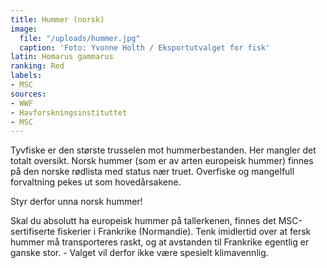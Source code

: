 ```yaml
---
title: Hummer (norsk)
image:
  file: "/uploads/hummer.jpg"
  caption: 'Foto: Yvonne Holth / Eksportutvalget for fisk'
latin: Homarus gammarus
ranking: Red
labels:
- MSC
sources:
- WWF
- Havforskningsinstituttet
- MSC
---
```


Tyvfiske er den største trusselen mot hummerbestanden. Her mangler det totalt oversikt. Norsk hummer (som er av arten europeisk hummer) finnes på den norske rødlista med status nær truet. Overfiske og mangelfull forvaltning pekes ut som hovedårsakene.

Styr derfor unna norsk hummer!

Skal du absolutt ha europeisk hummer på tallerkenen, finnes det MSC-sertifiserte fiskerier i Frankrike (Normandie). Tenk imidlertid over at fersk hummer må transporteres raskt, og at avstanden til Frankrike egentlig er ganske stor. - Valget vil derfor ikke være spesielt klimavennlig.

